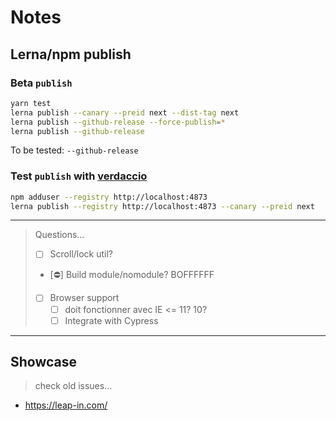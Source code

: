# Notes

## Lerna/npm publish

### Beta `publish`

```sh
yarn test
lerna publish --canary --preid next --dist-tag next
lerna publish --github-release --force-publish=*
lerna publish --github-release
```

To be tested: `--github-release`

### Test `publish` with [verdaccio](https://www.npmjs.com/package/verdaccio)

```sh
npm adduser --registry http://localhost:4873
lerna publish --registry http://localhost:4873 --canary --preid next
```

---

> Questions…
>
> - [ ] Scroll/lock util?
> - [⛔️] Build module/nomodule? BOFFFFFF
> - [ ] Browser support
>   - [ ] doit fonctionner avec IE <= 11? 10?
>   - [ ] Integrate with Cypress

---

## Showcase

> check old issues…

- https://leap-in.com/
